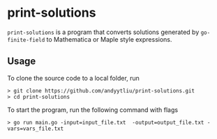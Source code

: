# print-solutions

`print-solutions` is a program that converts solutions generated by `go-finite-field` to Mathematica or Maple style expressions.

## Usage

To clone the source code to a local folder, run
```
> git clone https://github.com/andyytliu/print-solutions.git
> cd print-solutions
```

To start the program, run the following command with flags
```
> go run main.go -input=input_file.txt  -output=output_file.txt -vars=vars_file.txt

